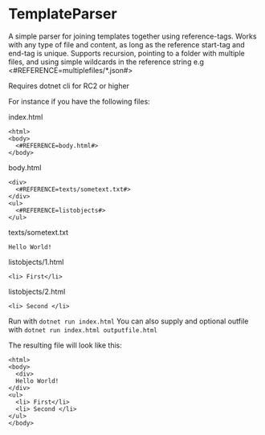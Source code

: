# TemplateParser

A simple parser for joining templates together using reference-tags. Works with any type of file and content,
as long as the reference start-tag and end-tag is unique. 
Supports recursion, pointing to a folder with multiple files, and using simple wildcards in the reference string e.g <#REFERENCE=multiplefiles/*.json#>

Requires dotnet cli for RC2 or higher

For instance if you have the following files:

index.html
```
<html>
<body>
  <#REFERENCE=body.html#>
</body>
```
body.html
```
<div>
  <#REFERENCE=texts/sometext.txt#>
</div>
<ul>
  <#REFERENCE=listobjects#>
</ul>
```

texts/sometext.txt
```
Hello World!
```

listobjects/1.html
```
<li> First</li>
```

listobjects/2.html
```
<li> Second </li>
```

Run with `dotnet run index.html`
You can also supply and optional outfile with `dotnet run index.html outputfile.html`

The resulting file will look like this:

```
<html>
<body>
  <div>
  Hello World!
</div>
<ul>
  <li> First</li>
  <li> Second </li>
</ul>
</body>
```
